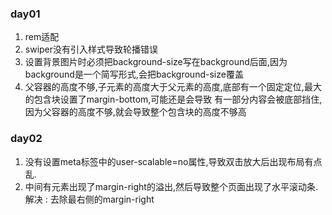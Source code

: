 ### day01
 1. rem适配
 2. swiper没有引入样式导致轮播错误
 3. 设置背景图片时必须把background-size写在background后面,因为background是一个简写形式,会把background-size覆盖
 4. 父容器的高度不够,子元素的高度大于父元素的高度,底部有一个固定定位,最大的包含块设置了margin-bottom,可能还是会导致
 有一部分内容会被底部挡住,因为父容器的高度不够,就会导致整个包含块的高度不够高
### day02
 1. 没有设置meta标签中的user-scalable=no属性,导致双击放大后出现布局有点乱.
 2. 中间有元素出现了margin-right的溢出,然后导致整个页面出现了水平滚动条.解决 : 去除最右侧的margin-right
